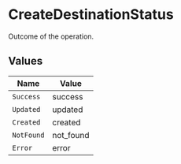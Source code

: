 # CreateDestinationStatus

Outcome of the operation.


## Values

| Name       | Value      |
| ---------- | ---------- |
| `Success`  | success    |
| `Updated`  | updated    |
| `Created`  | created    |
| `NotFound` | not_found  |
| `Error`    | error      |
